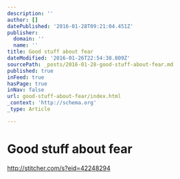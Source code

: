 ```yaml
---
description: ''
author: []
datePublished: '2016-01-28T09:21:04.451Z'
publisher:
  domain: ''
  name: ''
title: Good stuff about fear
dateModified: '2016-01-26T22:54:38.809Z'
sourcePath: _posts/2016-01-28-good-stuff-about-fear.md
published: true
inFeed: true
hasPage: true
inNav: false
url: good-stuff-about-fear/index.html
_context: 'http://schema.org'
_type: Article

---
```

# Good stuff about fear

http://stitcher.com/s?eid=42248294
